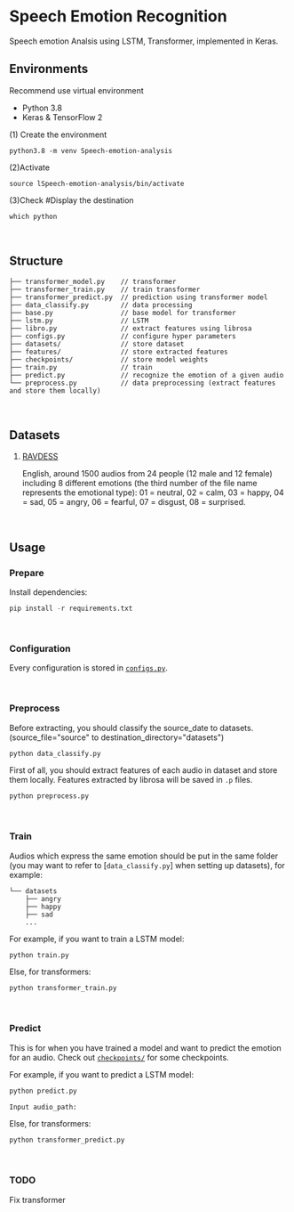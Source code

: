 # Speech Emotion Recognition

Speech emotion Analsis using LSTM, Transformer, implemented in Keras.
&nbsp;

## Environments

Recommend use virtual environment 
- Python 3.8
- Keras & TensorFlow 2


(1) Create the environment
```
python3.8 -m venv Speech-emotion-analysis 
```
(2)Activate
```
source lSpeech-emotion-analysis/bin/activate
```
(3)Check #Display the destination 
```
which python 
```





&nbsp;

## Structure

```
├── transformer_model.py    // transformer
├── transformer_train.py    // train transformer
├── transformer_predict.py  // prediction using transformer model
├── data_classify.py        // data processing
├── base.py                 // base model for transformer
├── lstm.py                 // LSTM
├── libro.py                // extract features using librosa
├── configs.py              // configure hyper parameters
├── datasets/               // store dataset
├── features/               // store extracted features
├── checkpoints/            // store model weights
├── train.py                // train
├── predict.py              // recognize the emotion of a given audio
└── preprocess.py           // data preprocessing (extract features and store them locally)
```

&nbsp;



## Datasets

1. [RAVDESS](https://zenodo.org/record/1188976)

   English, around 1500 audios from 24 people (12 male and 12 female) including 8 different emotions (the third number of the file name represents the emotional type): 01 = neutral, 02 = calm, 03 = happy, 04 = sad, 05 = angry, 06 = fearful, 07 = disgust, 08 = surprised.

&nbsp;

## Usage

### Prepare

Install dependencies:

```python
pip install -r requirements.txt
```

&nbsp;

### Configuration

Every configuration is stored in [`configs.py`](https://github.com/Stoneyew/Speech-Emotion-Analysis/blob/main/configs.py).

&nbsp;

### Preprocess
Before extracting, you should classify the source_date to datasets.(source_file="source" to destination_directory="datasets")
```python
python data_classify.py
```

First of all, you should extract features of each audio in dataset and store them locally. Features extracted by librosa will be saved in `.p` files.

```python
python preprocess.py
```

&nbsp;

### Train

Audios which express the same emotion should be put in the same folder (you may want to refer to [`data_classify.py`] when setting up datasets), for example:

```
└── datasets
    ├── angry
    ├── happy
    ├── sad
    ...
```

For example, if you want to train a LSTM model:

```python
python train.py
```

Else, for transformers:

```python
python transformer_train.py
```

&nbsp;

### Predict

This is for when you have trained a model and want to predict the emotion for an audio. Check out [`checkpoints/`](https://github.com/Anguschen0430/AI_final_project/tree/main/checkpoints) for some checkpoints.

For example, if you want to predict a LSTM model:

```python
python predict.py
```

```python
Input audio_path:
```

Else, for transformers:

```python
python transformer_predict.py
```

&nbsp;

### TODO

Fix transformer

